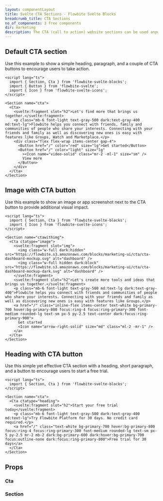 ```yaml
---
layout: componentLayout
title: Svelte CTA Sections - Flowbite Svelte Blocks
breadcrumb_title: CTA Sections
no_of_components: 3 free components
dir: marketing
description: The CTA (call to action) website sections can be used anywhere on your website to encourage your users to take any action, such as creating a new account.
---
```


<script>
  import { TableProp, TableDefaultRow } from '../utils'
  import { props as item1} from '../props/Cta.json'
  import { props as item2} from '../props/Section.json'
</script>

## Default CTA section

Use this example to show a simple heading, paragraph, and a couple of CTA buttons to encourage users to take action.

```svelte example
<script lang="ts">
  import { Section, Cta } from 'flowbite-svelte-blocks';
  import { Button } from 'flowbite-svelte';
  import { Icon } from 'flowbite-svelte-icons';
</script>

<Section name="cta">
  <Cta>
    <svelte:fragment slot="h2">Let's find more that brings us together.</svelte:fragment>
    <p class="mb-6 font-light text-gray-500 dark:text-gray-400 md:text-lg">Flowbite helps you connect with friends, family and communities of people who share your interests. Connecting with your friends and family as well as discovering new ones is easy with features like Groups, Watch and Marketplace.</p>
    <div class="flex flex-wrap items-center gap-4">
      <Button href="/" color="red" size="lg">Get started</Button>
      <Button href="/" color="light" size="lg"
        ><Icon name="video-solid" class="mr-2 -ml-1" size="sm" />
        View more
      </Button>
    </div>
  </Cta>
</Section>
```

## Image with CTA button

Use this example to show an image or app screenshot next to the CTA button to provide additional visual impact.

```svelte example
<script lang="ts">
  import { Section, Cta } from 'flowbite-svelte-blocks';
  import { Icon } from 'flowbite-svelte-icons';
</script>

<Section name="ctawithimg">
  <Cta ctatype="image">
    <svelte:fragment slot="img">
      <img class="w-full dark:hidden" src="https://flowbite.s3.amazonaws.com/blocks/marketing-ui/cta/cta-dashboard-mockup.svg" alt="dashboard" />
      <img class="w-full hidden dark:block" src="https://flowbite.s3.amazonaws.com/blocks/marketing-ui/cta/cta-dashboard-mockup-dark.svg" alt="dashboard" />
    </svelte:fragment>
    <svelte:fragment slot="h2">Let's create more tools and ideas that brings us together.</svelte:fragment>
    <p class="mb-6 font-light text-gray-500 md:text-lg dark:text-gray-400">Flowbite helps you connect with friends and communities of people who share your interests. Connecting with your friends and family as well as discovering new ones is easy with features like Groups.</p>
    <a href="/" class="inline-flex items-center text-white bg-primary-700 hover:bg-primary-800 focus:ring-4 focus:ring-primary-300 font-medium rounded-lg text-sm px-5 py-2.5 text-center dark:focus:ring-primary-900">
      Get started
      <Icon name="arrow-right-solid" size="md" class="ml-2 -mr-1" />
    </a>
  </Cta>
</Section>
```

## Heading with CTA button

Use this simple yet effective CTA section with a heading, short paragraph, and a button to encourage users to start a free trial.

```svelte example
<script lang="ts">
  import { Section, Cta } from 'flowbite-svelte-blocks';
</script>

<Section name="cta">
  <Cta ctatype="heading">
    <svelte:fragment slot="h2">Start your free trial today</svelte:fragment>
    <p class="mb-6 font-light text-gray-500 dark:text-gray-400 md:text-lg">Try Flowbite Platform for 30 days. No credit card required.</p>
    <a href="/" class="text-white bg-primary-700 hover:bg-primary-800 focus:ring-4 focus:ring-primary-300 font-medium rounded-lg text-sm px-5 py-2.5 mr-2 mb-2 dark:bg-primary-600 dark:hover:bg-primary-700 focus:outline-none dark:focus:ring-primary-800">Free trial for 30 days</a>
  </Cta>
</Section>
```

## Props

### Cta

<TableProp>
<TableDefaultRow items={item1} rowState='hover' />
</TableProp>

### Section

<TableProp>
<TableDefaultRow items={item2} rowState='hover' />
</TableProp>
